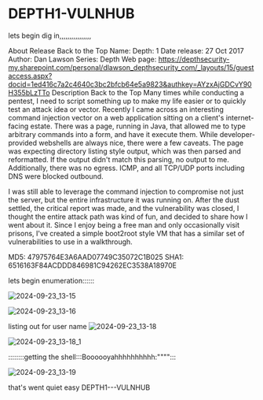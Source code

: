 # DEPTH1-VULNHUB

lets begin dig in,,,,,,,,,,,,,,,,

About Release
Back to the Top
Name: Depth: 1
Date release: 27 Oct 2017
Author: Dan Lawson
Series: Depth
Web page: https://depthsecurity-my.sharepoint.com/personal/dlawson_depthsecurity_com/_layouts/15/guestaccess.aspx?docid=1ed416c7a2c4640c3bc2bfcb64e5a9823&authkey=AYzxAjGDCvY90H355bLzTTo
Description
Back to the Top
Many times while conducting a pentest, I need to script something up to make my life easier or to quickly test an attack idea or vector. Recently I came across an interesting command injection vector on a web application sitting on a client's internet-facing estate. There was a page, running in Java, that allowed me to type arbitrary commands into a form, and have it execute them. While developer-provided webshells are always nice, there were a few caveats. The page was expecting directory listing style output, which was then parsed and reformatted. If the output didn't match this parsing, no output to me. Additionally, there was no egress. ICMP, and all TCP/UDP ports including DNS were blocked outbound.

I was still able to leverage the command injection to compromise not just the server, but the entire infrastructure it was running on. After the dust settled, the critical report was made, and the vulnerability was closed, I thought the entire attack path was kind of fun, and decided to share how I went about it. Since I enjoy being a free man and only occasionally visit prisons, I've created a simple boot2root style VM that has a similar set of vulnerabilities to use in a walkthrough.

MD5: 47975764E3A6AAD07749C35072C1B025
SHA1: 6516163F84ACDDD846981C94262EC3538A18970E


lets begin enumeration::::::


![2024-09-23_13-15](https://github.com/user-attachments/assets/344c81dd-1f25-4c32-b646-6feb898dbab9)



![2024-09-23_13-16](https://github.com/user-attachments/assets/15aac728-efab-4171-a4e3-a5c55ca0f10f)


 
 listing out for user name
 ![2024-09-23_13-18](https://github.com/user-attachments/assets/e861d113-8f3a-42b9-a3a4-9616fa4865a9)


![2024-09-23_13-18_1](https://github.com/user-attachments/assets/4d44a837-285e-456d-9d4a-c8cde7615465)

::::::::getting the shell:::Boooooyahhhhhhhhhh:""""::: 

![2024-09-23_13-19](https://github.com/user-attachments/assets/3201771e-e8c8-4ab3-818e-e05b9b1beb08)

  
 that's went quiet  easy DEPTH1---VULNHUB





  
















